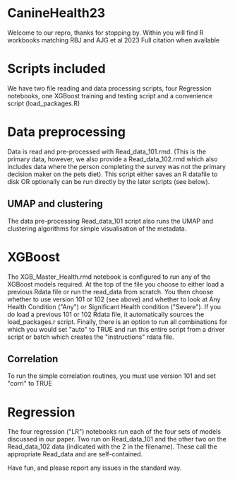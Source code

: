 
# CanineHealth23
Welcome to our repro, thanks for stopping by.  Within you will find R workbooks
matching RBJ and AJG et al 2023 Full citation when available

# Scripts included
We have two file reading and data processing scripts, four Regression notebooks,
one XGBoost training and testing script and a convenience script (load_packages.R)

# Data preprocessing
Data is read and pre-processed with Read_data_101.rmd.  (This is the primary
data, however, we also provide a Read_data_102.rmd which also includes data
where the person completing the survey was not the primary decision maker on
the pets diet). This script either saves an R datafile to disk OR optionally
can be run directly by the later scripts (see below).  
## UMAP and clustering
The data pre-processing Read_data_101 script also runs the UMAP and clustering algorithms for
simple visualisation of the metadata.

# XGBoost
The XGB_Master_Health.rmd notebook is configured to run any of the XGBoost
models required.  At the top of the file you choose to either load a previous
Rdata file or run the read_data from scratch.  You then choose whether to use
version 101 or 102 (see above) and whether to look at Any Health Condition
("Any") or Significant Health condition ("Severe").  If you do load a previous
101 or 102 Rdata file, it automatically sources the load_packages.r script.
Finally, there is an option to run all combinations for which you would set
"auto" to TRUE and run this entire script from a driver script or batch which
creates the "instructions" rdata file.
## Correlation
To run the simple correlation routines, you must use version 101 and set
"corri" to TRUE

# Regression
The four regression ("LR") notebooks run each of the four sets of models
discussed in our paper.  Two run on Read_data_101 and the other two on the
Read_data_102 data (indicated with the 2 in the filename). These call the
appropriate Read_data and are self-contained.

Have fun, and please report any issues in the standard way.
